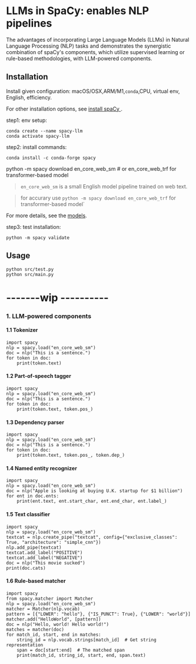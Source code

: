# LLMs in SpaCy: enables NLP pipelines

The advantages of incorporating Large Language Models (LLMs) in Natural Language Processing (NLP) tasks and demonstrates the synergistic combination of spaCy's components, which utilize supervised learning or rule-based methodologies, with LLM-powered components.

## Installation

Install given configuration: macOS/OSX,ARM/M1,`conda`,CPU, virtual env, English, efficiency.

For other installation options, see [install spaCy ](https://spacy.io/usage#quickstart).

step1: env setup:

```
conda create --name spacy-llm
conda activate spacy-llm
```

step2: install commands:

```
conda install -c conda-forge spacy
```

python -m spacy download en_core_web_sm # or en_core_web_trf for transformer-based model

> `en_core_web_sm` is a small English model pipeline trained on web text.

> for accurary use `python -m spacy download en_core_web_trf` for transformer-based model`

For more details, see the [models](https://spacy.io/models/en#en_core_web_sm).

step3: test installation:

```
python -m spacy validate
```

## Usage

```shell
python src/test.py
python src/main.py
```

# -------wip ----------

### 1. LLM-powered components

#### 1.1 Tokenizer

```
import spacy
nlp = spacy.load("en_core_web_sm")
doc = nlp("This is a sentence.")
for token in doc:
    print(token.text)
```

#### 1.2 Part-of-speech tagger

```
import spacy
nlp = spacy.load("en_core_web_sm")
doc = nlp("This is a sentence.")
for token in doc:
    print(token.text, token.pos_)
```

#### 1.3 Dependency parser

```
import spacy
nlp = spacy.load("en_core_web_sm")
doc = nlp("This is a sentence.")
for token in doc:
    print(token.text, token.pos_, token.dep_)
```

#### 1.4 Named entity recognizer

```
import spacy
nlp = spacy.load("en_core_web_sm")
doc = nlp("Apple is looking at buying U.K. startup for $1 billion")
for ent in doc.ents:
    print(ent.text, ent.start_char, ent.end_char, ent.label_)
```

#### 1.5 Text classifier

```
import spacy
nlp = spacy.load("en_core_web_sm")
textcat = nlp.create_pipe("textcat", config={"exclusive_classes": True, "architecture": "simple_cnn"})
nlp.add_pipe(textcat)
textcat.add_label("POSITIVE")
textcat.add_label("NEGATIVE")
doc = nlp("This movie sucked")
print(doc.cats)
```

#### 1.6 Rule-based matcher

```
import spacy
from spacy.matcher import Matcher
nlp = spacy.load("en_core_web_sm")
matcher = Matcher(nlp.vocab)
pattern = [{"LOWER": "hello"}, {"IS_PUNCT": True}, {"LOWER": "world"}]
matcher.add("HelloWorld", [pattern])
doc = nlp("Hello, world! Hello world!")
matches = matcher(doc)
for match_id, start, end in matches:
    string_id = nlp.vocab.strings[match_id]  # Get string representation
    span = doc[start:end]  # The matched span
    print(match_id, string_id, start, end, span.text)
```
